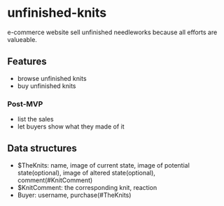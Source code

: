 # unfinished-knits
e-commerce website sell unfinished needleworks because all efforts are valueable.

## Features
- browse unfinished knits
- buy unfinished knits

### Post-MVP
- list the sales
- let buyers show what they made of it

## Data structures
- $TheKnits: name, image of current state, image of potential state(optional), image of altered state(optional), comment(#KnitComment)
- $KnitComment: the corresponding knit, reaction
- Buyer: username, purchase(#TheKnits)


